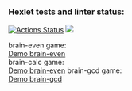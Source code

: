 ### Hexlet tests and linter status:
[![Actions Status](https://github.com/specialsnipe/php-project-lvl1/workflows/hexlet-check/badge.svg)](https://github.com/specialsnipe/php-project-lvl1/actions)
<a href="https://codeclimate.com/github/specialsnipe/php-project-lvl1/maintainability"><img src="https://api.codeclimate.com/v1/badges/c51e3eb8ec73b646e595/maintainability" /></a>

brain-even game: \
<a href ="https://asciinema.org/a/2TrFsifP9bzK8p1mgxF072py1">Demo brain-even</a> \
brain-calc game: \
<a href =https://asciinema.org/a/1XshlmMWZu8eFT1JppiZ0Kwxf>Demo brain-even</a>
brain-gcd game: \
<a href =https://asciinema.org/a/eckIoSQqYVtwMwWQdlqdnJEnn>Demo brain-gcd</a>

